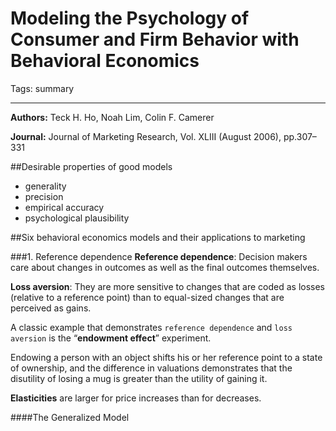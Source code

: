 ﻿# Modeling the Psychology of Consumer and Firm Behavior with Behavioral Economics

Tags: summary

---

**Authors:** Teck H. Ho, Noah Lim, Colin F. Camerer

**Journal:** Journal of Marketing Research, Vol. XLIII (August 2006), pp.307–331

##Desirable properties of good models

- generality
- precision
- empirical accuracy
- psychological plausibility

##Six behavioral economics models and their applications to marketing

###1. Reference dependence
**Reference dependence**: Decision makers care about changes in outcomes as well as the final outcomes themselves.

**Loss aversion**: They are more sensitive to changes that are coded as losses (relative to a reference point) than to equal-sized changes that are perceived as gains.

A classic example that demonstrates `reference dependence` and `loss aversion` is the “**endowment effect**” experiment.

Endowing a person with an object shifts his or her reference point to a state of ownership, and the difference in valuations demonstrates that the disutility of losing a mug is greater than the utility of gaining it.

**Elasticities** are larger for price increases than for decreases.

####The Generalized Model

